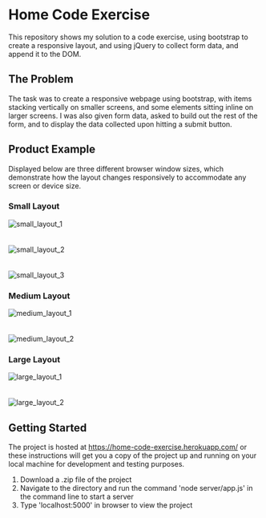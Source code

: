 # Home Code Exercise

This repository shows my solution to a code exercise, using bootstrap to create a responsive layout, and using jQuery to collect form data, and append it to the DOM.

## The Problem
The task was to create a responsive webpage using bootstrap, with items stacking vertically on smaller screens, and some elements sitting inline on larger screens. I was also given form data, asked to build out the rest of the form, and to display the data collected upon hitting a submit button.

## Product Example

Displayed below are three different browser window sizes, which demonstrate how the layout changes responsively to accommodate any screen or device size.

### Small Layout

![small_layout_1](small_layout_1.png)
<br /> <br /> <br />
![small_layout_2](small_layout_2.png)
<br /> <br /> <br />
![small_layout_3](small_layout_3.png)

### Medium Layout

![medium_layout_1](medium_layout_1.png)
<br /> <br /> <br />
![medium_layout_2](medium_layout_2.png)

### Large Layout

![large_layout_1](large_layout_1.png)
<br /> <br /> <br />
![large_layout_2](large_layout_2.png)
 
## Getting Started 

The project is hosted at https://home-code-exercise.herokuapp.com/ or these instructions will get you a copy of the project up and running on your local machine for development and testing purposes.
1. Download a .zip file of the project
2. Navigate to the directory and run the command 'node server/app.js' in the command line to start a server
3. Type 'localhost:5000' in browser to view the project

